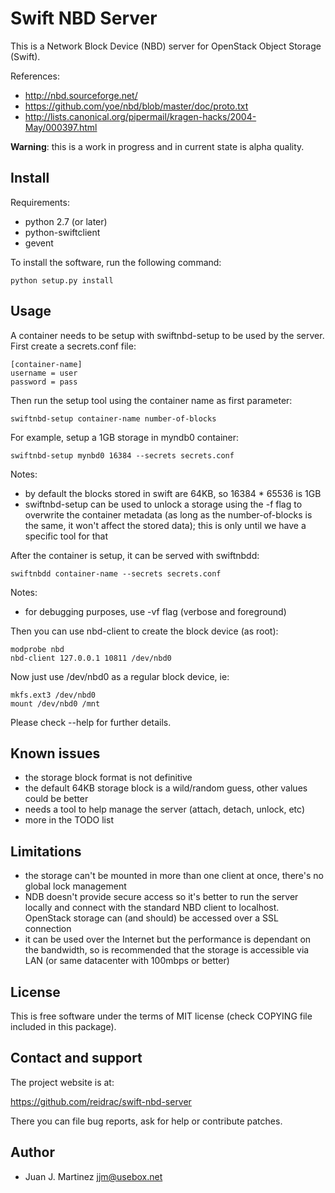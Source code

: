 Swift NBD Server
================

This is a Network Block Device (NBD) server for OpenStack Object Storage (Swift).

References:

 - http://nbd.sourceforge.net/
 - https://github.com/yoe/nbd/blob/master/doc/proto.txt
 - http://lists.canonical.org/pipermail/kragen-hacks/2004-May/000397.html

**Warning**: this is a work in progress and in current state is alpha quality.


Install
-------

Requirements:

 - python 2.7 (or later)
 - python-swiftclient
 - gevent

To install the software, run the following command:

    python setup.py install


Usage
-----

A container needs to be setup with swiftnbd-setup to be used by the server. First create
a secrets.conf file:

    [container-name]
    username = user
    password = pass

Then run the setup tool using the container name as first parameter:

    swiftnbd-setup container-name number-of-blocks

For example, setup a 1GB storage in myndb0 container:

    swiftnbd-setup mynbd0 16384 --secrets secrets.conf

Notes:

 - by default the blocks stored in swift are 64KB, so 16384 * 65536 is 1GB
 - swiftnbd-setup can be used to unlock a storage using the -f flag to overwrite the
   container metadata (as long as the number-of-blocks is the same, it won't affect
   the stored data); this is only until we have a specific tool for that

After the container is setup, it can be served with swiftnbdd:

    swiftnbdd container-name --secrets secrets.conf

Notes:

 - for debugging purposes, use -vf flag (verbose and foreground)

Then you can use nbd-client to create the block device (as root):

    modprobe nbd
    nbd-client 127.0.0.1 10811 /dev/nbd0

Now just use /dev/nbd0 as a regular block device, ie:

    mkfs.ext3 /dev/nbd0
    mount /dev/nbd0 /mnt

Please check --help for further details.


Known issues
------------

 - the storage block format is not definitive
 - the default 64KB storage block is a wild/random guess, other values could be better
 - needs a tool to help manage the server (attach, detach, unlock, etc)
 - more in the TODO list


Limitations
-----------

 - the storage can't be mounted in more than one client at once, there's no global lock
   management
 - NDB doesn't provide secure access so it's better to run the server locally and
   connect with the standard NBD client to localhost. OpenStack storage can (and should)
   be accessed over a SSL connection
 - it can be used over the Internet but the performance is dependant on the bandwidth, so
   is recommended that the storage is accessible via LAN (or same datacenter with 100mbps
   or better)


License
-------

This is free software under the terms of MIT license (check COPYING file
included in this package).


Contact and support
-------------------

The project website is at:

  https://github.com/reidrac/swift-nbd-server

There you can file bug reports, ask for help or contribute patches.


Author
------

 - Juan J. Martinez <jjm@usebox.net>

